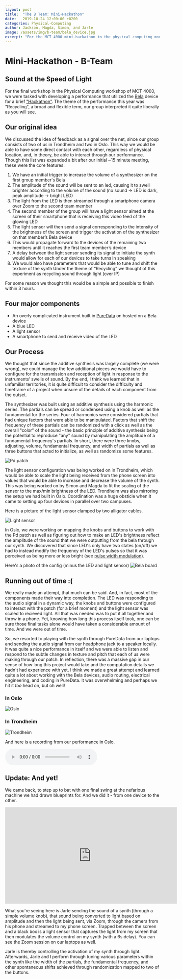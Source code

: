 ```yaml
---
layout: post
title:  "The B Team: Mini-Hackathon"
date:   2019-10-24 12:00:00 +0200
categories: Physical-Computing
author: Jackson, Magda, Simon, and Jarle
image: /assets/img/b-team/bela_device.jpg
excerpt: "For the MCT 4000 mini-hackathon in the physical computing module we tried to send sound at the speed of light."
---
```

# Mini-Hackathon - B-Team
## Sound at the Speed of Light

For the final workshop in the Physical Computing workshop of MCT 4000, we were tasked with developing a performance that utilized the [Bela](https://bela.io/) device for a brief ["Hackathon"](https://en.m.wikipedia.org/wiki/Hackathon). The theme of the performance this year was "Recycling", a broad and flexible term, our group interpreted it quite liberally as you will see.

## Our original idea

We discussed the idea of feedback as a signal over the net, since our group consists of two of us in Trondheim and two in Oslo. This way we would be able to have some direct contact with each other, regardless of physical location, and, in theory, be able to interact through our performance. Though this list was expanded a bit after our initial ~15 minute meeting, these were the core features:

1. We have an initial trigger to increase the volume of a synthesizer on the first group member's Bela
2. The amplitude of the sound will be sent to an led, causing it to swell brighter according to the volume of the sound (no sound → LED is dark, peak amplitude → bright LED)
3. The light from the LED is then streamed through a smartphone camera over Zoom to the second team member
4. The second member of the group will have a light sensor aimed at the screen of their smartphone that is receiving this video feed of the glowing LED
5. The light sensor will then send a signal corresponding to the intensity of the brightness of the screen and trigger the activation of the synthesizer on that member’s Bela device
6. This would propagate forward to the devices of the remaining two members until it reaches the first team member’s device
7. A delay between the light sensor sending its signal to initiate the synth would allow for each of our devices to take turns in speaking
8. We would also have parameters that would be able to tune and shift the texture of the synth
Under the theme of “Recycling” we thought of this experiment as recycling sound through light (over IP)

For some reason we thought this would be a simple and possible to finish within 3 hours.

## Four major components

* An overly complicated instrument built in [PureData](https://puredata.info/) on hosted on a Bela device
* A blue LED
* A light sensor
* A smartphone to send and receive video of the LED

## Our Process

We thought that since the additive synthesis was largely complete (we were wrong), we could manage the few additional pieces we would have to configure for the transmission and reception of light in response to the instruments’ swells of sound. By the end, I think we learned that in unfamiliar territories, it is quite difficult to consider the difficulty and timeframe of a project when unsure of the details of each component from the outset.

The synthesizer was built using an additive synthesis using the harmonic series. The partials can be spread or condensed using a knob as well as the fundamental for the series. Four of harmonics were considered partials that had unique factors that were able to be manipulated. Factors that shift the frequency of these partials can be randomized with a click as well as the overall "color" of the sound - the basic principle of additive synthesis being the potential to reproduce "any" sound by manipulating the amplitude of a fundamental frequency's partials. In short, there were three knobs, adjusting, volume, fundamental frequency, and width of partials as well as three buttons that acted to initialize, as well as randomize some features.

![Pd patch](/assets/img/b-team/jarle_patch.png)

The light sensor configuration was being worked on in Trondheim, which would be able to scale the light being received from the phone screen into values that would be able to increase and decrease the volume of the synth. This was being worked on by Simon and Magda to fit the scaling of the sensor to the max/min brightness of the LED. Trondheim was also mirroring the setup we had built in Oslo. Coordination was a huge obsticle when it came to setting up four devices in parallel over two campuses.

Here is a picture of the light sensor clamped by two alligator cables.

![Light sensor](/assets/img/b-team/light_sensor.jpg)

In Oslo, we were working on mapping the knobs and buttons to work with the Pd patch as well as figuring out how to make an LED's brightness reflect the amplitude of the sound that we were outputting from the bela through our synth. We discovered that since LED's only have two states (on/off) we had to instead modify the frequency of the LED's pulses so that it was perceived as being more or less bright (see [pulse width modulation](https://en.wikipedia.org/wiki/Pulse-width_modulation)).

Here's a photo of the config (minus the LED and light sensor)
![Bela board](/assets/img/b-team/bela.jpg)

## Running out of time :(

We really made an attempt, that much can be said. And, in fact, most of the components made their way into completion. The LED was responding to the audio signal in a dynamic way, the knobs and buttons were configured to interact with the patch (for a brief moment) and the light sensor was scaled to recieved light. All that was needed was to put it all together and throw in a phone. Yet, knowing how long this process itself took, one can be sure those final tasks alone would have taken a considerable amount of time. And we were out of time.

So, we resorted to playing with the synth through PureData from our laptops and sending the audio signal from our headphone jack to a speaker locally. It was quite a nice performance in itself and we were able to listen and respond to the subtle changes in texture and pitch that each of us were making through our patch. In reflection, there was a massive gap in our sense of how long this project would take and the computation details we hadn't had experience with yet. I think we made a great attempt and learned quite a lot about working with the Bela devices, audio routing, electrical engineering, and coding in PureData. It was overwhelming and perhaps we hit it _too_ head on, but oh well! 

### In Oslo

![Oslo](/assets/img/b-team/oslo_physcomp.jpg)

### In Trondheim

![Trondheim](/assets/img/b-team/trond_physcomp.png)

And here is a recording from our performance in Oslo.

<audio controls>
  <source src="/assets/audio/b-team/oslo_performance.mp3" type="audio/mp3">
Your browser does not support the audio element.
</audio>

## Update: And yet!

We came back, to step up to bat with one final swing at the nefarious machine we had drawn blueprints for. And we did it - from one device to the other.

<iframe align="center" width="560" height="315" src="https://www.youtube.com/embed/uSiLH6WJ6Io" frameborder="0" allow="accelerometer; autoplay; encrypted-media; gyroscope; picture-in-picture" allowfullscreen></iframe>

What you're seeing here is Jarle sending the sound of a synth (through a simple volume knob), that sound being converted to light based on amplitude and then the light being sent, via Zoom, through the camera from his phone and streamed to my phone screen. Trapped between the screen and a black box is a light sensor that captures the light from my screen that then modulates the volume control on my synth (with a 6s delay). You can see the Zoom session on our laptops as well.

Jarle is thereby controlling the activation of my synth through light. Afterwards, Jarle and I perform through tuning various parameters within the synth like the width of the partials, the fundamental frequency, and other spontaneous shifts achieved through randomization mapped to two of the buttons.
